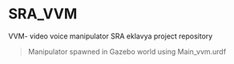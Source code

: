 # SRA_VVM
VVM- video voice manipulator SRA eklavya project repository

>Manipulator spawned in Gazebo world using Main_vvm.urdf
 
